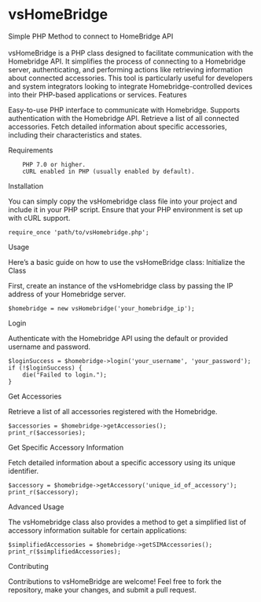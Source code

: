 # vsHomeBridge
Simple PHP Method to connect to HomeBridge API
<br><br>
vsHomeBridge is a PHP class designed to facilitate communication with the Homebridge API. It simplifies the process of connecting to a Homebridge server, authenticating, and performing actions like retrieving information about connected accessories. This tool is particularly useful for developers and system integrators looking to integrate Homebridge-controlled devices into their PHP-based applications or services.
Features

Easy-to-use PHP interface to communicate with Homebridge.
Supports authentication with the Homebridge API.
Retrieve a list of all connected accessories.
Fetch detailed information about specific accessories, including their characteristics and states.

Requirements
```
    PHP 7.0 or higher.
    cURL enabled in PHP (usually enabled by default).
```

Installation

You can simply copy the vsHomebridge class file into your project and include it in your PHP script. Ensure that your PHP environment is set up with cURL support.

```
require_once 'path/to/vsHomebridge.php';
```

Usage

Here’s a basic guide on how to use the vsHomeBridge class:
Initialize the Class

First, create an instance of the vsHomebridge class by passing the IP address of your Homebridge server.

```
$homebridge = new vsHomebridge('your_homebridge_ip');
```

Login

Authenticate with the Homebridge API using the default or provided username and password.

```
$loginSuccess = $homebridge->login('your_username', 'your_password');
if (!$loginSuccess) {
    die("Failed to login.");
}
```

Get Accessories

Retrieve a list of all accessories registered with the Homebridge.

```
$accessories = $homebridge->getAccessories();
print_r($accessories);
```

Get Specific Accessory Information

Fetch detailed information about a specific accessory using its unique identifier.

```
$accessory = $homebridge->getAccessory('unique_id_of_accessory');
print_r($accessory);
```

Advanced Usage

The vsHomebridge class also provides a method to get a simplified list of accessory information suitable for certain applications:

```
$simplifiedAccessories = $homebridge->getSIMAccessories();
print_r($simplifiedAccessories);
```

Contributing

Contributions to vsHomeBridge are welcome! Feel free to fork the repository, make your changes, and submit a pull request.

